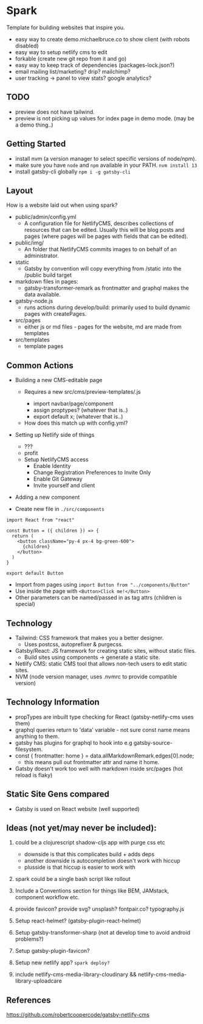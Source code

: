 # Spark

Template for building websites that inspire you.

- easy way to create demo.michaelbruce.co to show client (with robots disabled)
- easy way to setup netlify cms to edit
- forkable (create new git repo from it and go)
- easy way to keep track of dependencies (packages-lock.json?)
- email mailing list/marketing? drip? mailchimp?
- user tracking -> panel to view stats? google analytics?

## TODO

- preview does not have tailwind.
- preview is not picking up values for index page in demo mode. (may be a demo thing..)

## Getting Started

- install nvm (a version manager to select specific versions of node/npm).
- make sure you have `node` and `npm` available in your PATH. `nvm install 13`
- install gatsby-cli globally `npm i -g gatsby-cli`

## Layout

How is a website laid out when using spark?

- public/admin/config.yml
  - A configuration file for NetlifyCMS, describes collections of resources
    that can be edited. Usually this will be blog posts and pages (where pages
    will be pages with fields that can be edited).
- public/img/
  - An folder that NetlifyCMS commits images to on behalf of an administrator.
- static
  - Gatsby by convention will copy everything from /static into the /public build target
- markdown files in pages:
  - gatsby-transformer-remark as frontmatter and graphql makes the data available.
- gatsby-node.js
  - runs actions during develop/build: primarily used to build dynamic pages with createPages.
- src/pages
  - either js or md files - pages for the website, md are made from templates
- src/templates
  - template pages

## Common Actions

- Building a new CMS-editable page
  - Requires a new src/cms/preview-templates/<name>.js
    - import navbar/page/component
    - assign proptypes? (whatever that is..)
    - export default x; (whatever that is..)
  - How does this match up with config.yml?

- Setting up Netlify side of things
  - ???
  - profit
  - Setup NetlifyCMS access
    - Enable Identity
    - Change Registration Preferences to Invite Only
    - Enable Git Gateway
    - Invite yourself and client

- Adding a new component

- Create new file in `./src/components`

```
import React from "react"

const Button = ({ children }) => {
  return (
    <button className="py-4 px-4 bg-green-600">
      {children}
    </button>
  )
}

export default Button
```

- Import from pages using `import Button from "../components/Button"`
- Use inside the page with `<Button>Click me!</Button>`
- Other parameters can be named/passed in as tag attrs (children is special)

## Technology

- Tailwind: CSS framework that makes you a better designer.
  - Uses postcss, autoprefixer & purgecss.
- Gatsby/React: JS framework for creating static sites, without static files.
  - Build sites using components -> generate a static site.
- Netlify CMS: static CMS tool that allows non-tech users to edit static sites.
- NVM (node version manager, uses .nvmrc to provide compatible version)

## Technology Information

- propTypes are inbuilt type checking for React (gatsby-netlify-cms uses them)
- graphql queries return to 'data' variable - not sure const name means anything to them.
- gatsby has plugins for graphql to hook into e.g gatsby-source-filesystem.
- const { frontmatter: home } = data.allMarkdownRemark.edges[0].node;
  - this means pull out frontmatter attr and name it home.
- Gatsby doesn't work too well with markdown inside src/pages (hot reload is flaky)

## Static Site Gens compared

- Gatsby is used on React website (well supported)

## Ideas (not yet/may never be included):

1. could be a clojurescript shadow-cljs app with purge css etc
   - downside is that this complicates build + adds deps
   - another downside is autocompletion doesn't work with hiccup
   + plusside is that hiccup is easier to work with

2. spark could be a single bash script like rollout

3. Include a Conventions section for things like BEM, JAMstack, component workflow etc.

4. provide favicon? provide svg? unsplash? fontpair.co? typography.js

5. Setup react-helmet? (gatsby-plugin-react-helmet)

6. Setup gatsby-transformer-sharp (not at develop time to avoid android problems?)

7. Setup gatsby-plugin-favicon?

8. Setup new netlify app? `spark deploy?`

9. include netlify-cms-media-library-cloudinary && netlify-cms-media-library-uploadcare

## References

https://github.com/robertcoopercode/gatsby-netlify-cms
